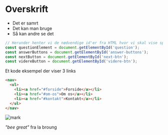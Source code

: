 # Overskrift 

- Det er samrt 
- Det kan man bruge 
- Så kan andre se det 


```javascript
// Herunder henter vi de nødvendige id'er fra HTML hvor vi skal vise spørgsmålene og svarmulighederne
const questionElement = document.getElementById('question');
const answerButtons = document.getElementById('answer-buttons');
const nextButton = document.getElementById('next-btn');
const videreButton = document.getElementById('videre-btn'); 
```

Et kode eksempel der viser 3 links 
```HTML 
<nav>
  <ul>
    <li><a href="#forside">Forside</a></li>
    <li><a href="#om-os">Om os</a></li>
    <li><a href="#kontakt">Kontakt</a></li>
  </ul>
</nav>
````
![mark](skaermbillede.png)

*"bee great"* fra la broung 


